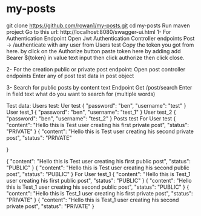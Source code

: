 # my-posts
git clone https://github.com/rowan1/my-posts.git
cd my-posts
Run maven project
Go to this url: http://localhost:8080/swagger-ui.html
1- For Authentication Endpoint
Open Jwt Authentication Controller endpoints
Post -> /authenticate with any user from Users test
Copy the token you got from here.
by click on the Authorize button paste token here by adding add Bearer ${token} in value text input then click authorize then click close.

2- For the creation public or private post endpoint:
Open post controller endpoints
Enter any of post test data in post object

3- Search for public posts by content text Endpoint
Get /post/search
Enter in field text what do you want to search for (multiple words)

Test data:
Users test:
Uer test
{
  "password": "ben",
  "username": "test"
}
User test_1
{
  "password": "ben",
  "username": "test_1"
}
User test_2
{
  "password": "ben",
  "username": "test_2"
}
Posts test
For User test
{
  "content": "Hello this is Test user creating his first private post",
  "status": "PRIVATE" 
}
{
  "content": "Hello this is Test user creating his second private post",
  "status": "PRIVATE"
  
}



{
  "content": "Hello this is Test user creating his first public post",
  "status": "PUBLIC"
}
{
  "content": "Hello this is Test user creating his second public post",
  "status": "PUBLIC"
}
For User test_1
{
  "content": "Hello this is Test_1 user creating his first public post",
  "status": "PUBLIC"
}
{
  "content": "Hello this is Test_1 user creating his second public post",
  "status": "PUBLIC"
}
{
  "content": "Hello this is Test_1 user creating his first private post",
  "status": "PRIVATE"
}
{
  "content": "Hello this is Test_1 user creating his second private post",
  "status": "PRIVATE"
}
